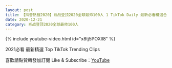 ```yaml
---
layout: post
title: 【抖音熱搜2020】肖战登顶2020全球最帅100人 1 TikTok Daily 最新必看精選合集2020 12 21
date: 2020-12-21
category: 肖战登顶2020全球最帅100人
---
```


{% include youtube-video.html id="x8tj5POXIl8" %}

2021必看 最新精選 Top TikTok Trending Clips

喜歡請點贊轉發加訂閱 Like & Subscribe：[YouTube](https://www.youtube.com/channel/UCAoR7VcanIPd04uEq_GIylA/videos)

